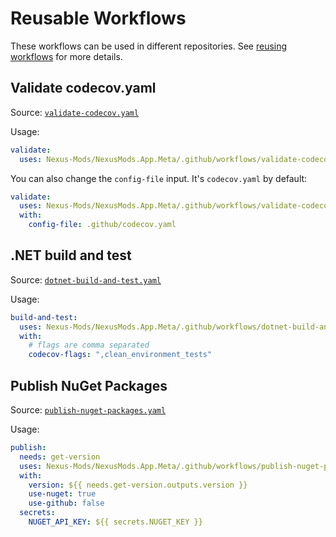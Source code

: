 # Reusable Workflows

These workflows can be used in different repositories. See [reusing workflows](https://docs.github.com/en/actions/using-workflows/reusing-workflows#using-outputs-from-a-reusable-workflow) for more details.

## Validate codecov.yaml

Source: [`validate-codecov.yaml`](./validate-codecov.yaml)

Usage:

```yaml
validate:
  uses: Nexus-Mods/NexusMods.App.Meta/.github/workflows/validate-codecov.yaml@main
```

You can also change the `config-file` input. It's `codecov.yaml` by default:

```yaml
validate:
  uses: Nexus-Mods/NexusMods.App.Meta/.github/workflows/validate-codecov.yaml@main
  with:
    config-file: .github/codecov.yaml
```

## .NET build and test

Source: [`dotnet-build-and-test.yaml`](./dotnet-build-and-test.yaml)

Usage:

```yaml
build-and-test:
  uses: Nexus-Mods/NexusMods.App.Meta/.github/workflows/dotnet-build-and-test.yaml@main
  with:
    # flags are comma separated
    codecov-flags: ",clean_environment_tests"
```

## Publish NuGet Packages

Source: [`publish-nuget-packages.yaml`](./publish-nuget-packages.yaml)

Usage:

```yaml
publish:
  needs: get-version
  uses: Nexus-Mods/NexusMods.App.Meta/.github/workflows/publish-nuget-packages.yaml@main
  with:
    version: ${{ needs.get-version.outputs.version }}
    use-nuget: true
    use-github: false
  secrets:
    NUGET_API_KEY: ${{ secrets.NUGET_KEY }}
```
